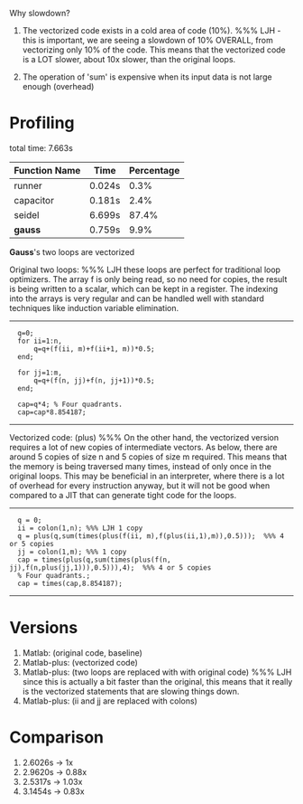 Why slowdown?

1. The vectorized code exists in a cold area of code (10%).
%%% LJH - this is important,  we are seeing a slowdown of 10% OVERALL,  from vectorizing only 10% of the code.    This means that the vectorized code is a LOT slower, about 10x slower, than the original loops.

2. The operation of 'sum' is expensive when its input data
   is not large enough (overhead)

Profiling
====

total time: 7.663s         

| Function Name | Time | Percentage |
| --------- | --------| --------- |
| runner    |  0.024s |  0.3% |
| capacitor |  0.181s | 2.4% |
| seidel   |  6.699s | 87.4% |
| **gauss**    |  0.759s | 9.9% |


**Gauss**'s two loops are vectorized

Original two loops:
%%% LJH these loops are perfect for traditional loop optimizers. The array f is only being read, so no need for copies,  the result is being written to a scalar, which can be kept in a register.  The indexing into the arrays is very regular and can be handled well with standard techniques like induction variable elimination.




--------------------------

      q=0;
      for ii=1:n,
          q=q+(f(ii, m)+f(ii+1, m))*0.5;
      end;
      
      for jj=1:m,
          q=q+(f(n, jj)+f(n, jj+1))*0.5;
      end;
      
      cap=q*4; % Four quadrants.
      cap=cap*8.854187;
   
-----------------------------

Vectorized code: (plus)
%%% On the other hand,  the vectorized version requires a lot of new copies of intermediate vectors.  As below,  there are around 5 copies of size n and 5 copies of size m required.   This means that the memory is being traversed many times,  instead of only once in the original loops.    This may be beneficial in an interpreter, where there is a lot of overhead for every instruction anyway,   but it will not be good when compared to a JIT that can generate tight code for the loops.

--------------------------
      q = 0;
      ii = colon(1,n); %%% LJH 1 copy
      q = plus(q,sum(times(plus(f(ii, m),f(plus(ii,1),m)),0.5)));  %%% 4 or 5 copies
      jj = colon(1,m); %%% 1 copy
      cap = times(plus(q,sum(times(plus(f(n, jj),f(n,plus(jj,1))),0.5))),4);  %%% 4 or 5 copies
      % Four quadrants.;
      cap = times(cap,8.854187);
---------------------------

Versions
=======

1. Matlab:
  (original code, baseline)
2. Matlab-plus:
  (vectorized code)
3. Matlab-plus:
  (two loops are replaced with with original code) %%% LJH since this is actually a bit faster than the original, this means that it really is the vectorized statements that are slowing things down.
4. Matlab-plus:
  (ii and jj are replaced with colons)


Comparison
==========

1. 2.6026s -> 1x
2. 2.9620s -> 0.88x
3. 2.5317s -> 1.03x
4. 3.1454s -> 0.83x 
